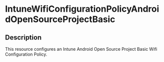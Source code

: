 
# IntuneWifiConfigurationPolicyAndroidOpenSourceProjectBasic

## Description

This resource configures an Intune Android Open Source Project Basic Wifi Configuration Policy.
